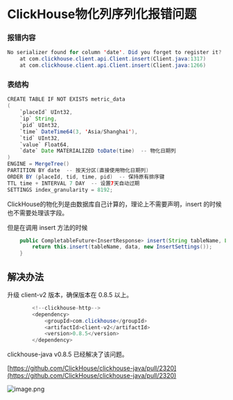 # ClickHouse物化列序列化报错问题

### 报错内容

```java
No serializer found for column 'date'. Did you forget to register it?
	at com.clickhouse.client.api.Client.insert(Client.java:1317)
	at com.clickhouse.client.api.Client.insert(Client.java:1266)
```

### 表结构

```java
CREATE TABLE IF NOT EXISTS metric_data
(
    `placeId` UInt32,
    `ip` String,
    `pid` UInt32,
    `time` DateTime64(3, 'Asia/Shanghai'),
    `tid` UInt32,
    `value` Float64,
    `date` Date MATERIALIZED toDate(time)  -- 物化日期列
)
ENGINE = MergeTree()
PARTITION BY date  -- 按天分区(直接使用物化日期列)
ORDER BY (placeId, tid, time, pid)  -- 保持原有排序键
TTL time + INTERVAL 7 DAY  -- 设置7天自动过期
SETTINGS index_granularity = 8192;
```

ClickHouse的物化列是由数据库自己计算的，理论上不需要声明，insert 的时候也不需要处理该字段。

但是在调用 insert 方法的时候

```java
    public CompletableFuture<InsertResponse> insert(String tableName, List<?> data) {
        return this.insert(tableName, data, new InsertSettings());
    }
```

## 解决办法

升级 client-v2 版本，确保版本在 0.8.5 以上。

```java
        <!--clickhouse-http-->
        <dependency>
            <groupId>com.clickhouse</groupId>
            <artifactId>client-v2</artifactId>
            <version>0.8.5</version>
        </dependency>
```

clickhouse-java v0.8.5 已经解决了该问题。

[https://github.com/ClickHouse/clickhouse-java/pull/2320](https://github.com/ClickHouse/clickhouse-java/pull/2320)

![image.png](https://s2.loli.net/2025/07/11/rbiBqxcMIdkVsDj.png)